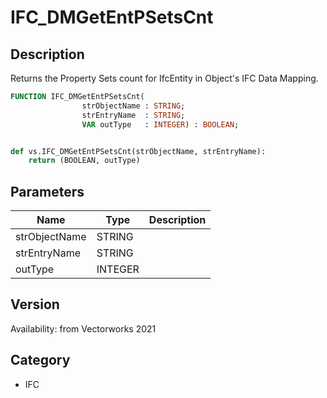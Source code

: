 # IFC_DMGetEntPSetsCnt

## Description
Returns the Property Sets count for IfcEntity in Object's IFC Data Mapping.

```pascal
FUNCTION IFC_DMGetEntPSetsCnt(
				strObjectName : STRING;
				strEntryName  : STRING;
				VAR outType   : INTEGER) : BOOLEAN;
```

```python

def vs.IFC_DMGetEntPSetsCnt(strObjectName, strEntryName):
    return (BOOLEAN, outType)
```

## Parameters
|Name|Type|Description|
|---|---|---|
|strObjectName|STRING||
|strEntryName|STRING||
|outType|INTEGER||

## Version
Availability: from Vectorworks 2021
## Category
* IFC

